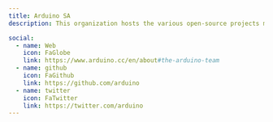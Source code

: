 ```yaml
---
title: Arduino SA
description: This organization hosts the various open-source projects managed by the Arduino team

social:
  - name: Web
    icon: FaGlobe
    link: https://www.arduino.cc/en/about#the-arduino-team
  - name: github
    icon: FaGithub
    link: https://github.com/arduino
  - name: twitter
    icon: FaTwitter
    link: https://twitter.com/arduino
---
```

